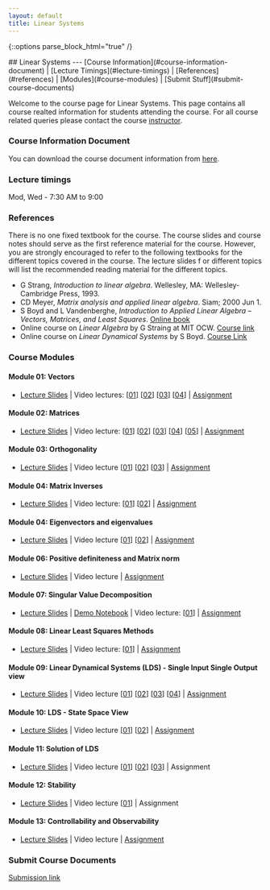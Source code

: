 ```yaml
---
layout: default
title: Linear Systems
---
```

{::options parse_block_html="true" /}
<div class="well">
## Linear Systems
---
[Course Information](#course-information-document) |
[Lecture Timings](#lecture-timings) |
[References](#references) |
[Modules](#course-modules) |
[Submit Stuff](#submit-course-documents)

Welcome to the course page for Linear Systems. This page contains all course realted information for students attending the course. For all course related queries please contact the course [instructor](mailto:siva82kb.work@gmail.com).


### Course Information Document
You can download the course document information from [here](https://github.com/siva82kb/teaching-repo/blob/3b5d7f58dd107e19f38898de6baa02f1dc06a106/linear_systems/info/course_info.pdf).


### Lecture timings
Mod, Wed - 7:30 AM to 9:00

### References
There is no one fixed textbook for the course. The course slides and course notes should serve as the first reference material for the course. However, you are strongly encouraged to refer to the following textbooks for the different topics covered in the course. The lecture slides f    or different topics will list the recommended reading material for the different topics.

- G Strang, _Introduction to linear algebra_. Wellesley, MA: Wellesley-Cambridge Press, 1993.
- CD Meyer, _Matrix analysis and applied linear algebra_. Siam; 2000 Jun 1.
- S Boyd and L Vandenberghe, _Introduction to Applied Linear Algebra – Vectors, Matrices, and Least Squares_. [Online book](https://web.stanford.edu/~boyd/vmls/)
- Online course on _Linear Algebra_ by G Straing at MIT OCW. [Course link](https://goo.gl/VUy64k)
- Online course on _Linear Dynamical Systems_ by S Boyd. [Course Link](https://see.stanford.edu/Course/EE263)


### Course Modules
#### Module 01: Vectors
- [Lecture Slides](https://github.com/siva82kb/teaching-repo/blob/3b5d7f58dd107e19f38898de6baa02f1dc06a106/linear_systems/lectures/01-vectors/vectors.pdf) |
Video lectures: 
[[01](https://youtu.be/ju2OOo9SSDw)]
[[02](https://youtu.be/JmVBRKQi4ns)] 
[[03](https://youtu.be/eSHx-JXb4KI)]
[[04](https://youtu.be/AgFGFZnTt4k)] |
[Assignment](https://github.com/siva82kb/teaching-repo/blob/3b5d7f58dd107e19f38898de6baa02f1dc06a106/linear_systems/assignment/01-vectors/vectors.pdf)

#### Module 02: Matrices
- [Lecture Slides](https://github.com/siva82kb/teaching-repo/blob/3b5d7f58dd107e19f38898de6baa02f1dc06a106/linear_systems/lectures/02-matrices/matrices.pdf) |
Video lecture:
[[01](https://youtu.be/AgFGFZnTt4k?t=1171)]
[[02](https://youtu.be/69nFHl5QKrs)] 
[[03](https://youtu.be/RWPG61KHk7Y)] 
[[04](https://youtu.be/0ufBomd6u5U)]
[[05](https://youtu.be/558MKybdmAw)] |
[Assignment](https://github.com/siva82kb/teaching-repo/blob/3b5d7f58dd107e19f38898de6baa02f1dc06a106/linear_systems/assignment/02-matrix/matrix.pdf)

#### Module 03: Orthogonality
- [Lecture Slides](https://github.com/siva82kb/teaching-repo/blob/3b5d7f58dd107e19f38898de6baa02f1dc06a106/linear_systems/lectures/03-orthogonality/orthogonality.pdf) |
Video lecture [[01](https://youtu.be/qhbJ28q2A7Y)] [[02](https://youtu.be/DAPaZsaP5bU)] [[03](https://youtu.be/6kmNtAi27ok)] |
[Assignment](https://github.com/siva82kb/teaching-repo/blob/3b5d7f58dd107e19f38898de6baa02f1dc06a106/linear_systems/assignment/03-orthogonality/orthogonality.pdf)

#### Module 04: Matrix Inverses
- [Lecture Slides](https://github.com/siva82kb/teaching-repo/blob/3b5d7f58dd107e19f38898de6baa02f1dc06a106/linear_systems/lectures/04-matrixinverses/matrixinverses.pdf) |
Video lecture: [[01](https://youtu.be/6kmNtAi27ok?t=2529)] [[02](https://youtu.be/kLtMGVBawzk)] |
[Assignment](https://github.com/siva82kb/teaching-repo/blob/3b5d7f58dd107e19f38898de6baa02f1dc06a106/linear_systems/assignment/04-matrixinv/matrixinv.pdf)

#### Module 04: Eigenvectors and eigenvalues
- [Lecture Slides](https://github.com/siva82kb/teaching-repo/blob/3b5d7f58dd107e19f38898de6baa02f1dc06a106/linear_systems/lectures/05-eigenvalvec/eigenvalvec.pdf) |
Video lecture [[01](https://youtu.be/fYnADSsktbo)]
[[02](https://youtu.be/28jMUbvhXTw)] |
[Assignment](https://github.com/siva82kb/teaching-repo/blob/3b5d7f58dd107e19f38898de6baa02f1dc06a106/linear_systems/assignment/05-eigenvalvec/eigenvalvec.pdf)

#### Module 06: Positive definiteness and Matrix norm
- [Lecture Slides](https://github.com/siva82kb/teaching-repo/blob/3b5d7f58dd107e19f38898de6baa02f1dc06a106/linear_systems/lectures/06-pdmatnorm/pdmatnorm.pdf) |
Video lecture |
[Assignment](https://github.com/siva82kb/teaching-repo/blob/3b5d7f58dd107e19f38898de6baa02f1dc06a106/linear_systems/assignment/06-pdm-matnorm/pdm-matnorm.pdf)

#### Module 07: Singular Value Decomposition
- [Lecture Slides](https://github.com/siva82kb/teaching-repo/blob/3b5d7f58dd107e19f38898de6baa02f1dc06a106/linear_systems/lectures/07-svd/svd.pdf) |
[Demo Notebook](https://colab.research.google.com/drive/1vnmHJLa5e3MwrhBWCohi2sYG3nlRrBl2?usp=sharing) |
Video lecture: [[01](https://youtu.be/oBQ729ppi4w)] |
[Assignment](https://colab.research.google.com/drive/1UVbyOq2ivoY6f5uz3Kvkn5ZMBcropqTx?usp=sharing)  

#### Module 08: Linear Least Squares Methods
- [Lecture Slides](https://github.com/siva82kb/teaching-repo/blob/3b5d7f58dd107e19f38898de6baa02f1dc06a106/linear_systems/lectures/08-leastsquares/leastsq.pdf) |
Video lecture: [[01](https://youtu.be/lU283tU16LU)] |
[Assignment](https://github.com/siva82kb/teaching-repo/blob/3b5d7f58dd107e19f38898de6baa02f1dc06a106/linear_systems/assignment/08-leastsquares/lesatsqaures.pdf)

#### Module 09: Linear Dynamical Systems (LDS) - Single Input Single Output view
- [Lecture Slides](https://github.com/siva82kb/teaching-repo/blob/3b5d7f58dd107e19f38898de6baa02f1dc06a106/linear_systems/lectures/09-lds-siso/ldssiso.pdf) |
Video lecture [[01](https://youtu.be/XfQwSap_TIw)] [[02](https://youtu.be/TcrwqVSicew)] [[03](https://youtu.be/tll1u7uSI8s)] [[04](https://youtu.be/4a4Rfz3oNRU)] |
[Assignment](https://github.com/siva82kb/teaching-repo/blob/3b5d7f58dd107e19f38898de6baa02f1dc06a106/linear_systems/assignment/09-siso/siso.pdf)

#### Module 10: LDS - State Space View
- [Lecture Slides](https://github.com/siva82kb/teaching-repo/blob/3b5d7f58dd107e19f38898de6baa02f1dc06a106/linear_systems/lectures/10-ldsss/ldsss.pdf) |
Video lecture [[01](https://youtu.be/kSsT6amz3aY)] [[02](https://youtu.be/U6mRqmaTUU0)] |
[Assignment](https://github.com/siva82kb/teaching-repo/blob/3b5d7f58dd107e19f38898de6baa02f1dc06a106/linear_systems/assignment/10-statespaceview/statespace.pdf)

#### Module 11: Solution of LDS
- [Lecture Slides](https://github.com/siva82kb/teaching-repo/blob/3b5d7f58dd107e19f38898de6baa02f1dc06a106/linear_systems/lectures/11-ldssol/ldssol.pdf) |
Video lecture [[01](https://youtu.be/ceDmVjhlW-k)] [[02](https://youtu.be/tvFJ2yXcOzM)] [[03](https://youtu.be/LcgqtbfTquc)] |
Assignment

#### Module 12: Stability
- [Lecture Slides](https://github.com/siva82kb/teaching-repo/blob/3b5d7f58dd107e19f38898de6baa02f1dc06a106/linear_systems/lectures/12-stability/stability.pdf) |
Video lecture [[01](https://youtu.be/iEKi8wCU2UU)] |
Assignment

#### Module 13: Controllability and Observability
- [Lecture Slides](https://github.com/siva82kb/teaching-repo/blob/3b5d7f58dd107e19f38898de6baa02f1dc06a106/linear_systems/lectures/13-contobs/contobs.pdf) |
Video lecture |
[Assignment](https://github.com/siva82kb/teaching-repo/blob/3b5d7f58dd107e19f38898de6baa02f1dc06a106/linear_systems/assignment/11-ldssoln/ldssoln.pdf)

<!-- #### Modu**le 14: State Feedback Control
- Lecture Slides |
Video lecture |
Assignment

#### Module 15: Linear Observers
- Lecture Slides |
Video lecture |
Assignment

#### Module 16: Optimization -  A very brief introduction
- Lecture Slides |
Video lecture |
Assignment

#### Module 17: System modelling - Bond graph approach
- Lecture Slides |
Video lecture |
Assignme**nt -->

### Submit Course Documents
[Submission link](https://forms.gle/fnqPjoVQmx1jfSfg9)

<!-- ### Course Notes
The [course notes]({{site.baseurl}}/teaching/ls/lsnotes.pdf) contains some of the topics covered (and not covered) in the lectures. I am still in the process of preparing this document and hope to have at least a first draft completed soon. Please visit the page regularly to have the most up-to-date version. -->

<!-- ### Homework Assignments
The [assigment document]({{site.baseurl}}/teaching/ls/assignment.pdf) contains all the problems you will need to workout as part of your homework. You will be informed in class regularly about the sections to solve and submit as your homework assignment. The document will be regularly updated and revised, you are encouraged to make sure you have the most up-to-date document when working on your assigments. You can download data for programming assingments for the different assignments from the link given below:
- [SVD and Least Squares Methods]({{site.baseurl}}/teaching/ls/data/ls.zip) -->

</div>
 